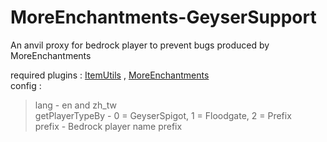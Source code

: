 # MoreEnchantments-GeyserSupport
 An anvil proxy for bedrock player to prevent bugs produced by MoreEnchantments

required plugins : [ItemUtils](https://github.com/mcg25035/ItemUtils) , [MoreEnchantments](https://github.com/mcg25035/MoreEnchantments)
<br>
config :
> lang - en and zh_tw <br>
> getPlayerTypeBy - 0 = GeyserSpigot, 1 = Floodgate, 2 = Prefix <br>
> prefix - Bedrock player name prefix <br>
